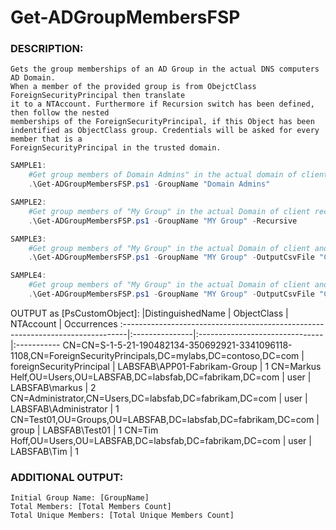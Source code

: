 # Get-ADGroupMembersFSP

### DESCRIPTION:
```
Gets the group memberships of an AD Group in the actual DNS computers AD Domain. 
When a member of the provided group is from ObejctClass ForeignSecurityPrincipal then translate
it to a NTAccount. Furthermore if Recursion switch has been defined, then follow the nested
memberships of the ForeignSecurityPrincipal, if this Object has been indentified as ObjectClass group. Credentials will be asked for every member that is a
ForeignSecurityPrincipal in the trusted domain.
```
```powershell
SAMPLE1:
    #Get group members of Domain Admins" in the actual domain of client
    .\Get-ADGroupMembersFSP.ps1 -GroupName "Domain Admins"

SAMPLE2:
    #Get group members of "My Group" in the actual Domain of client recursively 
    .\Get-ADGroupMembersFSP.ps1 -GroupName "MY Group" -Recursive

SAMPLE3:
    #Get group members of "My Group" in the actual Domain of client and export to CSV
    .\Get-ADGroupMembersFSP.ps1 -GroupName "MY Group" -OutputCsvFile "C:\path\to\output.csv"

SAMPLE4:
    #Get group members of "My Group" in the actual Domain of client and export to CSV with custom delimiter
    .\Get-ADGroupMembersFSP.ps1 -GroupName "MY Group" -OutputCsvFile "C:\path\to\output.csv" -CsvDelimiter ";"
```

OUTPUT as [PsCustomObject]:
|DistinguishedName                                                              | ObjectClass    | NTAccount | Occurrences
:-------------------------------------------------------------------------------|:---------------|:-------------------------------|:-----------
CN=CN=S-1-5-21-190482134-350692921-3341096118-1108,CN=ForeignSecurityPrincipals,DC=mylabs,DC=contoso,DC=com           | foreignSecurityPrincipal           | LABSFAB\APP01-Fabrikam-Group    | 1
CN=Markus Helf,OU=Users,OU=LABSFAB,DC=labsfab,DC=fabrikam,DC=com                 | user          | LABSFAB\markus | 2
CN=Administrator,CN=Users,DC=labsfab,DC=fabrikam,DC=com                | user          | LABSFAB\Administrator | 1
CN=Test01,OU=Groups,OU=LABSFAB,DC=labsfab,DC=fabrikam,DC=com | group | LABSFAB\Test01 | 1
CN=Tim Hoff,OU=Users,OU=LABSFAB,DC=labsfab,DC=fabrikam,DC=com             | user | LABSFAB\Tim | 1

### ADDITIONAL OUTPUT:
```
Initial Group Name: [GroupName]
Total Members: [Total Members Count]
Total Unique Members: [Total Unique Members Count]
```